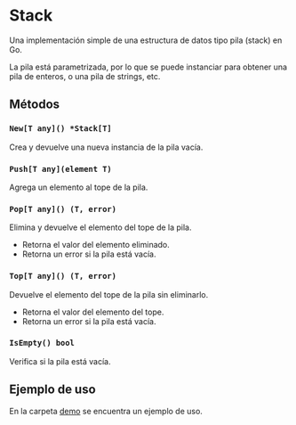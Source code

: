 # Stack

Una implementación simple de una estructura de datos tipo pila (stack) en Go.

La pila está parametrizada, por lo que se puede instanciar para obtener una pila
de enteros, o una pila de strings, etc.

## Métodos

### `New[T any]() *Stack[T]`

Crea y devuelve una nueva instancia de la pila vacía.

### `Push[T any](element T)`

Agrega un elemento al tope de la pila.

### `Pop[T any]() (T, error)`

Elimina y devuelve el elemento del tope de la pila.

- Retorna el valor del elemento eliminado.
- Retorna un error si la pila está vacía.

### `Top[T any]() (T, error)`

Devuelve el elemento del tope de la pila sin eliminarlo.

- Retorna el valor del elemento del tope.
- Retorna un error si la pila está vacía.

### `IsEmpty() bool`

Verifica si la pila está vacía.

## Ejemplo de uso

En la carpeta [demo](./demo/main.go) se encuentra un ejemplo de uso.
